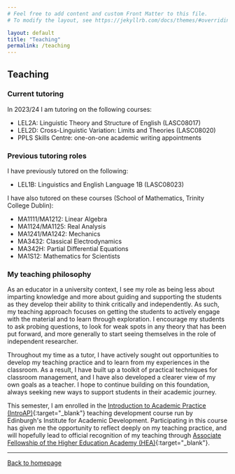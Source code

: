 ```yaml
---
# Feel free to add content and custom Front Matter to this file.
# To modify the layout, see https://jekyllrb.com/docs/themes/#overriding-theme-defaults

layout: default
title: "Teaching"
permalink: /teaching
---
```


## Teaching

### Current tutoring

In 2023/24 I am tutoring on the following courses:

* LEL2A: Linguistic Theory and Structure of English (LASC08017)
* LEL2D: Cross-Linguistic Variation: Limits and Theories (LASC08020)
* PPLS Skills Centre: one-on-one academic writing appointments

### Previous tutoring roles

I have previously tutored on the following:
* LEL1B: Linguistics and English Language 1B (LASC08023)

I have also tutored on these courses (School of Mathematics, Trinity College Dublin):
* MA1111/MA1212: Linear Algebra
* MA1124/MA1125: Real Analysis
* MA1241/MA1242: Mechanics
* MA3432: Classical Electrodynamics
* MA342H: Partial Differential Equations
* MA1S12: Mathematics for Scientists

### My teaching philosophy

As an educator in a university context, I see my role as being less about imparting knowledge and more about guiding and supporting the students as they develop their ability to think critically and independently. As such, my teaching approach focuses on getting the students to actively engage with the material and to learn through exploration. I encourage my students to ask probing questions, to look for weak spots in any theory that has been put forward, and more generally to start seeing themselves in the role of independent researcher.

Throughout my time as a tutor, I have actively sought out opportunities to develop my teaching practice and to learn from my experiences in the classroom. As a result, I have built up a toolkit of practical techniques for classroom management, and I have also developed a clearer view of my own goals as a teacher. I hope to continue building on this foundation, always seeking new ways to support students in their academic journey.

This semester, I am enrolled in the [Introduction to Academic Practice (IntroAP)](https://institute-academic-development.ed.ac.uk/learning-teaching/cpd/intro-ap){:target="_blank"} teaching development course run by Edinburgh's Institute for Academic Development. Participating in this course has given me the opportunity to reflect deeply on my teaching practice, and will hopefully lead to official recognition of my teaching through [Associate Fellowship of the Higher Education Academy (HEA)](https://advance-he.ac.uk/fellowship/associate-fellowship){:target="_blank"}.

* * *

[Back to homepage](./)